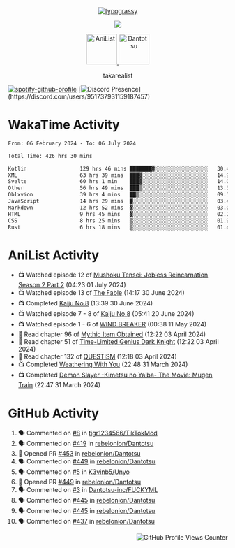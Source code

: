 <div align="center">
<a href="https://github.com/kawarimidoll/typograssy">
    <img alt="typograssy" src="https://typograssy.deno.dev/api?text=%E3%82%B8%E3%83%A7%E3%83%B3%E3%81%A7%E3%81%99%E3%80%82%E3%81%93%E3%82%93%E3%81%AB%E3%81%A1%E3%81%AF%20%20%5E%5E%20sup%20iam%20ibo%20--&&l0=none&l1=82d9d0&l2=027353&l3=038c4c&l4=01402e&bg=none&frame=none&speed=100&comment=">
</a>
</div>
<p align="center">
  <a href="https://skillicons.dev">
    <img src="https://skillicons.dev/icons?i=kotlin,figma,obsidian,androidstudio,vscode,css,html" />
  </a>
</p>

<p align="center">
    <a href="https://anilist.co/user/takarealist112/">
      <img src="https://i.imgur.com/LDvh7Lg.gif" alt="AniList" style="width: 70px; height: auto;">
    </a>
    <a href="https://discord.gg/4HPZ5nAWwM/">
      <img src="https://i.imgur.com/5o3Y9Jb.gif" alt="Dantotsu" style="width: 70px; height: auto;">
    </a>
</p>

<p align="center">
takarealist
</p>

[![spotify-github-profile](https://spotify-github-profile.vercel.app/api/view?uid=216np2gahwfhcjozqmzomew7i&cover_image=true&theme=novatorem&show_offline=true&background_color=121212&interchange=false&bar_color=53b14f&bar_color_cover=true)](https://spotify-github-profile.vercel.app/api/view?uid=216np2gahwfhcjozqmzomew7i&redirect=true)
[![Discord Presence](https://lanyard-profile-readme.vercel.app/api/951737931159187457?theme=dark&bg=Oe1116&animated=false&hideDiscrim=true&borderRadius=30px&idleMessage=currently%20offline...)](https://discord.com/users/951737931159187457)

# WakaTime Activity

<!--START_SECTION:waka-->

```txt
From: 06 February 2024 - To: 06 July 2024

Total Time: 426 hrs 30 mins

Kotlin                 129 hrs 46 mins ███████▓░░░░░░░░░░░░░░░░░   30.43 %
XML                    63 hrs 39 mins  ███▓░░░░░░░░░░░░░░░░░░░░░   14.93 %
Svelte                 60 hrs 1 min    ███▓░░░░░░░░░░░░░░░░░░░░░   14.07 %
Other                  56 hrs 49 mins  ███▒░░░░░░░░░░░░░░░░░░░░░   13.33 %
Oblxvion               39 hrs 4 mins   ██▒░░░░░░░░░░░░░░░░░░░░░░   09.16 %
JavaScript             14 hrs 29 mins  █░░░░░░░░░░░░░░░░░░░░░░░░   03.40 %
Markdown               12 hrs 52 mins  ▓░░░░░░░░░░░░░░░░░░░░░░░░   03.02 %
HTML                   9 hrs 45 mins   ▓░░░░░░░░░░░░░░░░░░░░░░░░   02.29 %
CSS                    8 hrs 25 mins   ▒░░░░░░░░░░░░░░░░░░░░░░░░   01.98 %
Rust                   6 hrs 18 mins   ▒░░░░░░░░░░░░░░░░░░░░░░░░   01.48 %
```

<!--END_SECTION:waka-->

# AniList Activity

<!-- ANILIST_ACTIVITY:start -->

-   📺 Watched episode 12 of [Mushoku Tensei: Jobless Reincarnation Season 2 Part 2](https://anilist.co/anime/166873) (04:23 01 July 2024)
-   📺 Watched episode 13 of [The Fable](https://anilist.co/anime/166910) (14:17 30 June 2024)
-   📺 Completed [Kaiju No.8](https://anilist.co/anime/153288) (13:39 30 June 2024)
-   📺 Watched episode 7 - 8 of [Kaiju No.8](https://anilist.co/anime/153288) (05:41 20 June 2024)
-   📺 Watched episode 1 - 6 of [WIND BREAKER](https://anilist.co/anime/163270) (00:38 11 May 2024)
-   📖 Read chapter 96 of [Mythic Item Obtained](https://anilist.co/manga/151025) (12:22 03 April 2024)
-   📖 Read chapter 51 of [Time-Limited Genius Dark Knight](https://anilist.co/manga/165182) (12:22 03 April 2024)
-   📖 Read chapter 132 of [QUESTISM](https://anilist.co/manga/140837) (12:18 03 April 2024)
-   📺 Completed [Weathering With You](https://anilist.co/anime/106286) (22:48 31 March 2024)
-   📺 Completed [Demon Slayer -Kimetsu no Yaiba- The Movie: Mugen Train](https://anilist.co/anime/112151) (22:47 31 March 2024)

<!-- ANILIST_ACTIVITY:end -->

# GitHub Activity

<!--START_SECTION:activity-->

1. 🗣 Commented on [#8](https://github.com/tigr1234566/TikTokMod/pull/8#issuecomment-2211966257) in [tigr1234566/TikTokMod](https://github.com/tigr1234566/TikTokMod)
2. 🗣 Commented on [#419](https://github.com/rebelonion/Dantotsu/pull/419#issuecomment-2211892212) in [rebelonion/Dantotsu](https://github.com/rebelonion/Dantotsu)
3. 💪 Opened PR [#453](https://github.com/rebelonion/Dantotsu/pull/453) in [rebelonion/Dantotsu](https://github.com/rebelonion/Dantotsu)
4. 🗣 Commented on [#449](https://github.com/rebelonion/Dantotsu/pull/449#issuecomment-2210455463) in [rebelonion/Dantotsu](https://github.com/rebelonion/Dantotsu)
5. 🗣 Commented on [#5](https://github.com/K3vinb5/Unyo/issues/5#issuecomment-2209230441) in [K3vinb5/Unyo](https://github.com/K3vinb5/Unyo)
6. 💪 Opened PR [#449](https://github.com/rebelonion/Dantotsu/pull/449) in [rebelonion/Dantotsu](https://github.com/rebelonion/Dantotsu)
7. 🗣 Commented on [#3](https://github.com/Dantotsu-inc/FUCKYML/pull/3#issuecomment-2193169872) in [Dantotsu-inc/FUCKYML](https://github.com/Dantotsu-inc/FUCKYML)
8. 🗣 Commented on [#445](https://github.com/rebelonion/Dantotsu/issues/445#issuecomment-2188832712) in [rebelonion/Dantotsu](https://github.com/rebelonion/Dantotsu)
9. 🗣 Commented on [#445](https://github.com/rebelonion/Dantotsu/issues/445#issuecomment-2188720633) in [rebelonion/Dantotsu](https://github.com/rebelonion/Dantotsu)
10. 🗣 Commented on [#437](https://github.com/rebelonion/Dantotsu/issues/437#issuecomment-2188706882) in [rebelonion/Dantotsu](https://github.com/rebelonion/Dantotsu)
<!--END_SECTION:activity-->

<div align="right">
    <img src="https://komarev.com/ghpvc/?username=sneazy-ibo&color=ff6e00&label=Counter&abbreviated=true" alt="GitHub Profile Views Counter">
</div>
